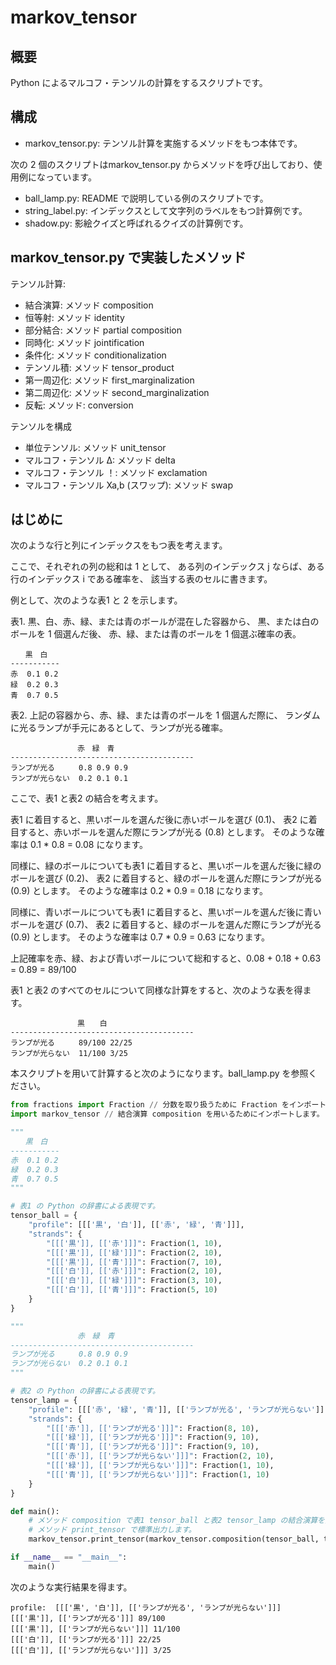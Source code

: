 # markov_tensor

## 概要
Python によるマルコフ・テンソルの計算をするスクリプトです。

## 構成
- markov_tensor.py: テンソル計算を実施するメソッドをもつ本体です。

次の 2 個のスクリプトはmarkov_tensor.py からメソッドを呼び出しており、使用例になっています。
- ball_lamp.py: README で説明している例のスクリプトです。
- string_label.py: インデックスとして文字列のラベルをもつ計算例です。
- shadow.py: 影絵クイズと呼ばれるクイズの計算例です。

## markov_tensor.py で実装したメソッド
テンソル計算: 
- 結合演算: メソッド composition
- 恒等射: メソッド identity
- 部分結合: メソッド partial composition
- 同時化: メソッド jointification
- 条件化: メソッド conditionalization
- テンソル積: メソッド tensor_product
- 第一周辺化: メソッド first_marginalization
- 第二周辺化: メソッド second_marginalization
- 反転: メソッド: conversion

テンソルを構成
- 単位テンソル: メソッド unit_tensor
- マルコフ・テンソル Δ: メソッド delta
- マルコフ・テンソル ！: メソッド exclamation
- マルコフ・テンソル Xa,b (スワップ): メソッド swap

## はじめに
次のような行と列にインデックスをもつ表を考えます。

ここで、それぞれの列の総和は 1 として、
ある列のインデックス j ならば、ある行のインデックス i である確率を、
該当する表のセルに書きます。

例として、次のような表1 と 2 を示します。

表1. 黒、白、赤、緑、または青のボールが混在した容器から、
黒、または白のボールを 1 個選んだ後、
赤、緑、または青のボールを 1 個選ぶ確率の表。 

```console
　　黒　白
-----------
赤  0.1 0.2
緑  0.2 0.3
青  0.7 0.5
```

表2. 上記の容器から、赤、緑、または青のボールを 1 個選んだ際に、
ランダムに光るランプが手元にあるとして、ランプが光る確率。

```console
　　　　　　　　　赤　緑　青
-----------------------------------------
ランプが光る  　　0.8 0.9 0.9
ランプが光らない  0.2 0.1 0.1
```

ここで、表1 と表2 の結合を考えます。

表1 に着目すると、黒いボールを選んだ後に赤いボールを選び (0.1)、
表2 に着目すると、赤いボールを選んだ際にランプが光る (0.8) とします。
そのような確率は 0.1 * 0.8 = 0.08 になります。

同様に、緑のボールについても表1 に着目すると、黒いボールを選んだ後に緑のボールを選び (0.2)、
表2 に着目すると、緑のボールを選んだ際にランプが光る (0.9) とします。
そのような確率は 0.2 * 0.9 = 0.18 になります。

同様に、青いボールについても表1 に着目すると、黒いボールを選んだ後に青いボールを選び (0.7)、
表2 に着目すると、緑のボールを選んだ際にランプが光る (0.9) とします。
そのような確率は 0.7 * 0.9 = 0.63 になります。

上記確率を赤、緑、および青いボールについて総和すると、0.08 + 0.18 + 0.63 = 0.89 = 89/100

表1 と表2 のすべてのセルについて同様な計算をすると、次のような表を得ます。

```console
　　　　　　　　　黒　　白
-----------------------------------------
ランプが光る  　　89/100 22/25
ランプが光らない  11/100 3/25
```

本スクリプトを用いて計算すると次のようになります。ball_lamp.py を参照ください。

```Python
from fractions import Fraction // 分数を取り扱うために Fraction をインポートします。
import markov_tensor // 結合演算 composition を用いるためにインポートします。

"""
　　黒　白
-----------
赤  0.1 0.2
緑  0.2 0.3
青  0.7 0.5
"""

# 表1 の Python の辞書による表現です。
tensor_ball = {
    "profile": [[['黒', '白']], [['赤', '緑', '青']]], 
    "strands": {
        "[[['黒']], [['赤']]]": Fraction(1, 10), 
        "[[['黒']], [['緑']]]": Fraction(2, 10), 
        "[[['黒']], [['青']]]": Fraction(7, 10), 
        "[[['白']], [['赤']]]": Fraction(2, 10), 
        "[[['白']], [['緑']]]": Fraction(3, 10), 
        "[[['白']], [['青']]]": Fraction(5, 10)
    }
}

"""
　　　　　　　　　赤　緑　青
-----------------------------------------
ランプが光る  　　0.8 0.9 0.9
ランプが光らない  0.2 0.1 0.1
"""

# 表2 の Python の辞書による表現です。
tensor_lamp = {
    "profile": [[['赤', '緑', '青']], [['ランプが光る', 'ランプが光らない']]], 
    "strands": {
        "[[['赤']], [['ランプが光る']]]": Fraction(8, 10),
        "[[['緑']], [['ランプが光る']]]": Fraction(9, 10),
        "[[['青']], [['ランプが光る']]]": Fraction(9, 10),
        "[[['赤']], [['ランプが光らない']]]": Fraction(2, 10),
        "[[['緑']], [['ランプが光らない']]]": Fraction(1, 10),
        "[[['青']], [['ランプが光らない']]]": Fraction(1, 10)
    }
}

def main():
    # メソッド composition で表1 tensor_ball と表2 tensor_lamp の結合演算を実施し、
    # メソッド print_tensor で標準出力します。
    markov_tensor.print_tensor(markov_tensor.composition(tensor_ball, tensor_lamp))

if __name__ == "__main__":
    main()

```

次のような実行結果を得ます。

```console
profile:  [[['黒', '白']], [['ランプが光る', 'ランプが光らない']]]
[[['黒']], [['ランプが光る']]] 89/100
[[['黒']], [['ランプが光らない']]] 11/100
[[['白']], [['ランプが光る']]] 22/25
[[['白']], [['ランプが光らない']]] 3/25
```